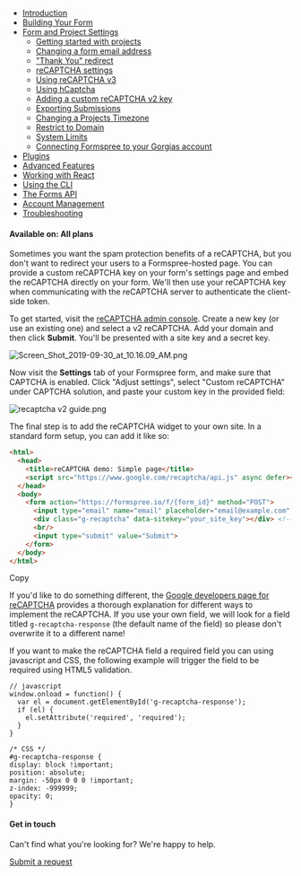 - [Introduction](https://help.formspree.io/hc)
- [Building Your Form](https://help.formspree.io/hc/en-us/articles/27638977431699-Building-an-HTML-Form)
- [Form and Project Settings](https://help.formspree.io/hc/en-us/articles/360053239754-Getting-started-with-projects)
  - [Getting started with projects](https://help.formspree.io/hc/en-us/articles/360053239754-Getting-started-with-projects)
  - [Changing a form email address](https://help.formspree.io/hc/en-us/articles/115008379348-Changing-a-form-email-address)
  - ["Thank You" redirect](https://help.formspree.io/hc/en-us/articles/360012378333--Thank-You-redirect)
  - [reCAPTCHA settings](https://help.formspree.io/hc/en-us/articles/115008379328-reCAPTCHA-settings)
  - [Using reCAPTCHA v3](https://help.formspree.io/hc/en-us/articles/4411635023507-Using-reCAPTCHA-v3)
  - [Using hCaptcha](https://help.formspree.io/hc/en-us/articles/32839935768211-Using-hCaptcha)
  - [Adding a custom reCAPTCHA v2 key](https://help.formspree.io/hc/en-us/articles/360022811154-Adding-a-custom-reCAPTCHA-v2-key)
  - [Exporting Submissions](https://help.formspree.io/hc/en-us/articles/4415183464979-Exporting-Submissions)
  - [Changing a Projects Timezone](https://help.formspree.io/hc/en-us/articles/1500006491182-Changing-a-Projects-Timezone)
  - [Restrict to Domain](https://help.formspree.io/hc/en-us/articles/360038664534-Restrict-to-Domain)
  - [System Limits](https://help.formspree.io/hc/en-us/articles/7017303616659-System-Limits)
  - [Connecting Formspree to your Gorgias account](https://help.formspree.io/hc/en-us/articles/27168552658195-Connecting-Formspree-to-your-Gorgias-account)
- [Plugins](https://help.formspree.io/hc/en-us/articles/33314677333011-Use-Salesforce-to-create-Leads)
- [Advanced Features](https://help.formspree.io/hc/en-us/articles/4409225411475-Advanced-Spam-Filtering)
- [Working with React](https://help.formspree.io/hc/en-us/articles/28252626678163-Building-a-Form-with-JavaScript)
- [Using the CLI](https://help.formspree.io/hc/en-us/articles/360053819114-The-Formspree-CLI)
- [The Forms API](https://help.formspree.io/hc/en-us/articles/360015231893-API-Keys)
- [Account Management](https://help.formspree.io/hc/en-us/articles/31679297985043-Cancellation-and-Refund-Policy)
- [Troubleshooting](https://help.formspree.io/hc/en-us/articles/360039065253-Couldn-t-verify-email)

#### Available on: All plans

Sometimes you want the spam protection benefits of a reCAPTCHA, but you don't want to redirect your users to a Formspree-hosted page. You can provide a custom reCAPTCHA key on your form's settings page and embed the reCAPTCHA directly on your form. We'll then use your reCAPTCHA key when communicating with the reCAPTCHA server to authenticate the client-side token.

To get started, visit the [reCAPTCHA admin console](https://www.google.com/recaptcha/admin). Create a new key (or use an existing one) and select a v2 reCAPTCHA. Add your domain and then click **Submit**. You'll be presented with a site key and a secret key.

![Screen_Shot_2019-09-30_at_10.16.09_AM.png](https://help.formspree.io/hc/article_attachments/360048028693)

Now visit the **Settings** tab of your Formspree form, and make sure that CAPTCHA is enabled. Click "Adjust settings", select "Custom reCAPTCHA" under CAPTCHA solution, and paste your custom key in the provided field:

![recaptcha v2 guide.png](https://help.formspree.io/hc/article_attachments/35354738977555)

The final step is to add the reCAPTCHA widget to your own site. In a standard form setup, you can add it like so:

``` html
<html>
  <head>
    <title>reCAPTCHA demo: Simple page</title>
    <script src="https://www.google.com/recaptcha/api.js" async defer></script>
  </head>
  <body>
    <form action="https://formspree.io/f/{form_id}" method="POST">
      <input type="email" name="email" placeholder="email@example.com" />
      <div class="g-recaptcha" data-sitekey="your_site_key"></div> <!-- replace with your recaptcha SITE key not secret key -->
      <br/>
      <input type="submit" value="Submit">
    </form>
  </body>
</html>
```

Copy

If you'd like to do something different, the [Google developers page for reCAPTCHA](https://developers.google.com/recaptcha/docs/display) provides a thorough explanation for different ways to implement the reCAPTCHA. If you use your own field, we will look for a field titled `g-recaptcha-response` (the default name of the field) so please don't overwrite it to a different name!

If you want to make the reCAPTCHA field a required field you can using javascript and CSS, the following example will trigger the field to be required using HTML5 validation.

```
// javascript
window.onload = function() {
  var el = document.getElementById('g-recaptcha-response');
  if (el) {
    el.setAttribute('required', 'required');
  }
}
```

```
/* CSS */
#g-recaptcha-response {
display: block !important;
position: absolute;
margin: -50px 0 0 0 !important;
z-index: -999999;
opacity: 0;
}
```

#### Get in touch

Can't find what you're looking for? We're happy to help.

[Submit a request](https://help.formspree.io/hc/en-us/requests/new)